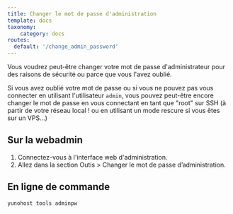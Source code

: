 ```yaml
---
title: Changer le mot de passe d'administration
template: docs
taxonomy:
    category: docs
routes:
  default: '/change_admin_password'
---
```


Vous voudrez peut-être changer votre mot de passe d'administrateur pour des raisons de sécurité ou parce que vous l'avez oublié.

Si vous avez oublié votre mot de passe ou si vous ne pouvez pas vous connecter en utilisant l'utilisateur `admin`, vous
pouvez peut-être encore changer le mot de passe en vous connectant en tant que "root" sur
SSH (à partir de votre réseau local ! ou en utilisant un mode rescure si vous êtes sur un VPS...)

## Sur la webadmin

1. Connectez-vous à l'interface web d'administration.
2. Allez dans la section Outis > Changer le mot de passe d’administration.


## En ligne de commande


```bash
yunohost tools adminpw
```

